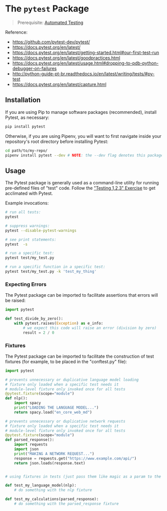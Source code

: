 # The `pytest` Package

> Prerequisite: [Automated Testing](/notes/software/testing.md)

Reference:

  + https://github.com/pytest-dev/pytest/
  + https://docs.pytest.org/en/latest/
  + https://docs.pytest.org/en/latest/getting-started.html#our-first-test-run
  + https://docs.pytest.org/en/latest/goodpractices.html
  + https://docs.pytest.org/en/latest/usage.html#dropping-to-pdb-python-debugger-on-failures
  + http://python-guide-pt-br.readthedocs.io/en/latest/writing/tests/#py-test
  + https://docs.pytest.org/en/latest/capture.html

## Installation

If you are using Pip to manage software packages (recommended), install Pytest, as necessary:

```sh
pip install pytest
```

Otherwise, if you are using Pipenv, you will want to first navigate inside your repository's root directory before installing Pytest:

```sh
cd path/to/my-repo/
pipenv install pytest --dev # NOTE: the --dev flag denotes this package will be used in development only
```

## Usage

The Pytest package is generally used as a command-line utility for running pre-defined files of "test" code. Follow the ["Testing 1,2,3" Exercise](/exercises/testing-123/README.md) to get acclimated with Pytest.


Example invocations:

```sh
# run all tests:
pytest

# suppress warnings:
pytest --disable-pytest-warnings

# see print statements:
pytest  -s 

# run a specific test:
pytest test/my_test.py  

# run a specific function in a specific test:
pytest test/my_test.py -k 'test_my_thing' 
```

### Expecting Errors

The Pytest package can be imported to facilitate assertions that errors will be raised:

```py
import pytest

def test_divide_by_zero():
    with pytest.raises(Exception) as e_info:
        # we expect this code will raise an error (division by zero)
        result = 2 / 0
```

### Fixtures

The Pytest package can be imported to facilitate the construction of test fixtures (for example, to be placed in the "conftest.py" file):

```py
import pytest

# prevents unnecessary or duplicative language model loading
# fixture only loaded when a specific test needs it
# module-level fixture only invoked once for all tests
@pytest.fixture(scope="module")
def nlp():
    import spacy
    print("LOADING THE LANGUAGE MODEL...")
    return spacy.load("en_core_web_md")

# prevents unnecessary or duplicative network requests
# fixture only loaded when a specific test needs it
# module-level fixture only invoked once for all tests
@pytest.fixture(scope="module")
def parsed_response():
    import requests
    import json
    print("MAKING A NETWORK REQUEST...")
    response = requests.get("https://www.example.com/api/")
    return json.loads(response.text)

```


```py

# using fixtures in tests (just pass them like magic as a param to the test function that needs them):

def test_my_language_model(nlp):
    # do something with the nlp fixture

def test_my_calculations(parsed_response):
    # do something with the parsed_response fixture
```
